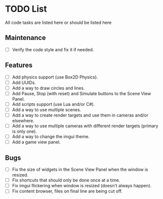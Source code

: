 # TODO List
All code tasks are listed here or should be listed here

## Maintenance
- [ ] Verify the code style and fix it if needed.

## Features
- [ ] Add physics support (use Box2D Physics).
- [ ] Add UUIDs.
- [ ] Add a way to draw circles and lines.
- [ ] Add Pause, Stop (with reset) and Simulate buttons to the Scene View Panel.
- [ ] Add scripts support (use Lua and/or C#).
- [ ] Add a way to use multiple scenes.
- [ ] Add a way to create render targets and use them in cameras and/or elsewhere.
- [ ] Add a way to use multiple cameras with different render targets (primary is only one).
- [ ] Add a way to change the imgui theme.
- [ ] Add a game view panel.

## Bugs
- [ ] Fix the size of widgets in the Scene View Panel when the window is resized.
- [ ] Fix shortcuts that should only be done once at a time.
- [ ] Fix imgui flickering when window is resized (doesn't always happen).
- [ ] Fix content browser, files on final line are being cut off.